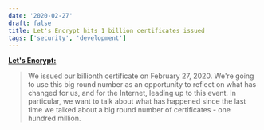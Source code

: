 ```yaml
---
date: '2020-02-27'
draft: false
title: Let's Encrypt hits 1 billion certificates issued
tags: ['security', 'development']
---
```


**[Let's Encrypt:](https://letsencrypt.org/2020/02/27/one-billion-certs.html)**

> We issued our billionth certificate on February 27, 2020. We're going to use this big round number as an opportunity to reflect on what has changed for us, and for the Internet, leading up to this event. In particular, we want to talk about what has happened since the last time we talked about a big round number of certificates - one hundred million.<!-- excerpt -->
